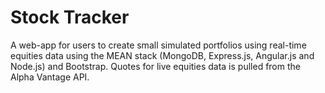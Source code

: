 # Stock Tracker
A web-app for users to create small simulated portfolios using real-time equities data using the MEAN stack (MongoDB, Express.js, Angular.js and Node.js) and Bootstrap. Quotes for live equities data is pulled from the Alpha Vantage API.
